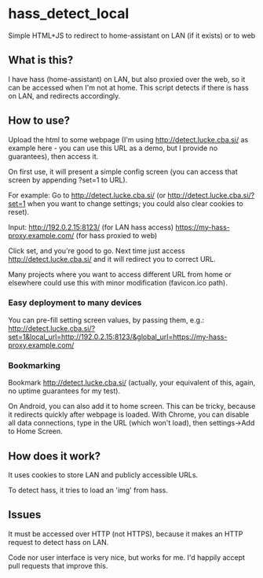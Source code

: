 # hass_detect_local
Simple HTML+JS to redirect to home-assistant on LAN (if it exists) or to web


## What is this?

I have hass (home-assistant) on LAN, but also proxied over the web, so it can be accessed when I'm not at home.
This script detects if there is hass on LAN, and redirects accordingly.


## How to use?

Upload the html to some webpage (I'm using http://detect.lucke.cba.si/ as example here - you can use this URL as a demo, but I provide no guarantees), then access it.

On first use, it will present a simple config screen (you can access that screen by appending ?set=1 to URL).

For example:
Go to http://detect.lucke.cba.si/ (or http://detect.lucke.cba.si/?set=1 when you want to change settings; you could also clear cookies to reset).

Input:
http://192.0.2.15:8123/ (for LAN hass access)
https://my-hass-proxy.example.com/ (for hass proxied to web)

Click set, and you're good to go. Next time just access http://detect.lucke.cba.si/ and it will redirect you to correct URL.

Many projects where you want to access different URL from home or elsewhere could use this with minor modification (favicon.ico path).

### Easy deployment to many devices

You can pre-fill setting screen values, by passing them, e.g.:
http://detect.lucke.cba.si/?set=1&local_url=http://192.0.2.15:8123/&global_url=https://my-hass-proxy.example.com/

### Bookmarking

Bookmark http://detect.lucke.cba.si/ (actually, your equivalent of this, again, no uptime guarantees for my test).

On Android, you can also add it to home screen. This can be tricky, because it redirects quickly after webpage is loaded.
With Chrome, you can disable all data connections, type in the URL (which won't load), then settings->Add to Home Screen.


## How does it work?

It uses cookies to store LAN and publicly accessible URLs.

To detect hass, it tries to load an 'img' from hass.


## Issues

It must be accessed over HTTP (not HTTPS), because it makes an HTTP request to detect hass on LAN.

Code nor user interface is very nice, but works for me. I'd happily accept pull requests that improve this.
